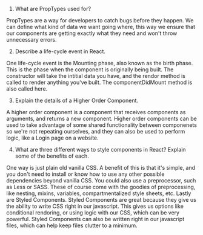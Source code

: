 1. What are PropTypes used for?

PropTypes are a way for developers to catch bugs before they happen. We can define what kind of data we want going where, this way we ensure that our components are getting exactly what they need and won't throw unnecessary errors.


2. Describe a life-cycle event in React.

One life-cycle event is the Mounting phase, also known as the birth phase. This is the phase when the component is originally being built. The constructor will take the intitial data you have, and the rendor method is called to render anything you've built. The componentDidMount method is also called here.


3. Explain the details of a Higher Order Component.

A higher order component is a component that receives components as arguments, and returns a new component. Higher order components can be used to take advantage of some shared functionality between componenets so we're not repeating ourselves, and they can also be used to perform logic, like a Login page on a website.


4. What are three different ways to style components in React? Explain some of the benefits of each.

One way is just plain old vanilla CSS. A benefit of this is that it's simple, and you don't need to install or know how to use any other possible dependencies beyond vanilla CSS. You could also use a preprocessor, such as Less or SASS. These of course come with the goodies of preprocessing, like nesting, mixins, variables, compartmentalized style sheets, etc. Lastly are Styled Components. Styled Components are great because they give us the ability to write CSS right in our javascript. This gives us options like conditional rendoring, or using logic with our CSS, which can be very powerful. Styled Components can also be written right in our javascript files, which can help keep files clutter to a minimum.